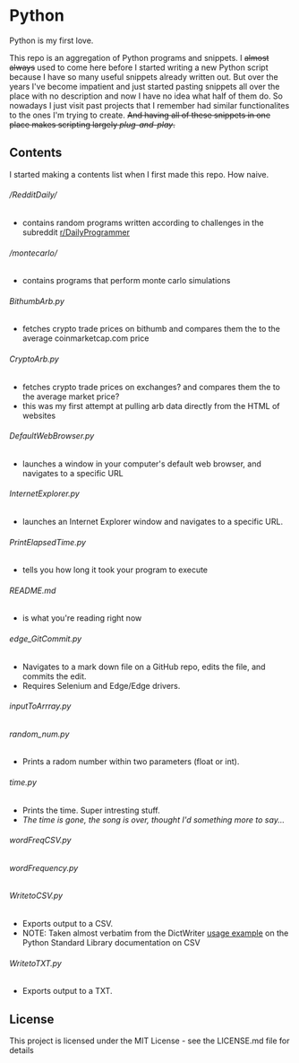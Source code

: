 # Python

Python is my first love.

This repo is an aggregation of Python programs and snippets. I ~~almost always~~ used to come here before I started writing a new Python script because I have so many useful snippets already written out. But over the years I've become impatient and just started pasting snippets all over the place with no description and now I have no idea what half of them do. So nowadays I just visit past projects that I remember had similar functionalites to the ones I'm trying to create. ~~And having all of these snippets in one place makes scripting largely *plug-and-play*.~~

## Contents

I started making a contents list when I first made this repo. How naive.

###### /RedditDaily/
* contains random programs written according to challenges in the subreddit <a href="https://www.reddit.com/r/dailyprogrammer/">r/DailyProgrammer</a>

###### /montecarlo/
* contains programs that perform monte carlo simulations

###### BithumbArb.py
* fetches crypto trade prices on bithumb and compares them the to the average coinmarketcap.com price

###### CryptoArb.py
* fetches crypto trade prices on exchanges? and compares them the to the average market price?
* this was my first attempt at pulling arb data directly from the HTML of websites

###### DefaultWebBrowser.py
* launches a window in your computer's default web browser, and navigates to a specific URL
   
###### InternetExplorer.py
* launches an Internet Explorer window and navigates to a specific URL.
  
###### PrintElapsedTime.py
* tells you how long it took your program to execute

###### README.md
* is what you're reading right now

###### edge_GitCommit.py
* Navigates to a mark down file on a GitHub repo, edits the file, and commits the edit.
* Requires Selenium and Edge/Edge drivers.

###### inputToArrray.py

###### random_num.py
* Prints a radom number within two parameters (float or int).

###### time.py
* Prints the time. Super intresting stuff.
* *The time is gone, the song is over, thought I'd something more to say...*

###### wordFreqCSV.py

###### wordFrequency.py
  
###### WritetoCSV.py
* Exports output to a CSV.
* NOTE: Taken almost verbatim from the DictWriter <a href="https://docs.python.org/2/library/csv.html#csv.DictWriter">usage example</a> on the Python Standard Library documentation on CSV

###### WritetoTXT.py
* Exports output to a TXT.

## License

This project is licensed under the MIT License - see the LICENSE.md file for details
